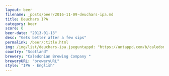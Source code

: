 ```yaml
---
layout: beer
filename: _posts/beer/2016-11-09-deuchars-ipa.md
title: Deuchars IPA
category: beer
score: 6
beer-date: "2013-01-13"
desc: "Gets better after a few sips"
permalink: /beer/:title.html
img: /img/list/deuchars-ipa.jpeguntappd: "https://untappd.com/b/caledonian-brewing-company--deuchars-ipa/14649"
country: "Scotland"
brewery: "Caledonian Brewing Company "
breweryURL: "breweryURL"
style: "IPA - English"
---
```


